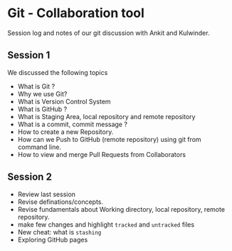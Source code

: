 # Git - Collaboration tool
Session log and notes of our git discussion with Ankit and Kulwinder.

## Session 1
We discussed the following topics
* What is Git ?
* Why we use Git?
* What is Version Control System
* What is GitHub ?
* What is Staging Area, local repository and remote repository
* What is a commit, commit message ?
* How to create a new Repository.
* How can we Push to GitHub (remote repository) using git from command line.
* How to view and merge Pull Requests from Collaborators



## Session 2
* Review last session
* Revise definations/concepts.
* Revise fundamentals about Working directory, local repository, remote repository.
* make few changes and highlight `tracked` and `untracked` files
* New cheat: what is `stashing`
* Exploring GitHub pages
